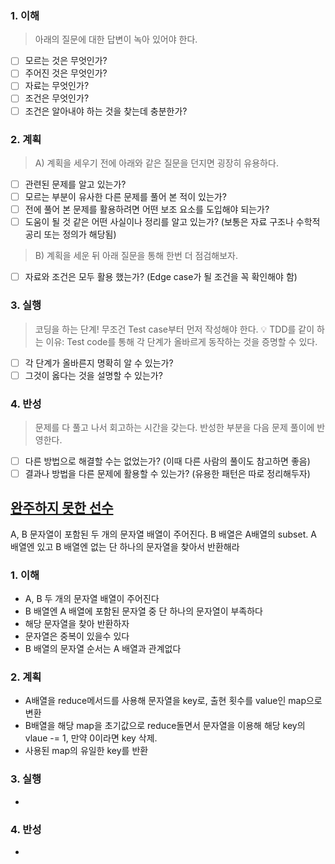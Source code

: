 ### 1. 이해

> 아래의 질문에 대한 답변이 녹아 있어야 한다.

- [ ] 모르는 것은 무엇인가?
- [ ] 주어진 것은 무엇인가?
- [ ] 자료는 무엇인가?
- [ ] 조건은 무엇인가?
- [ ] 조건은 알아내야 하는 것을 찾는데 충분한가?

### 2. 계획

> A) 계획을 세우기 전에 아래와 같은 질문을 던지면 굉장히 유용하다.

- [ ] 관련된 문제를 알고 있는가?
- [ ] 모르는 부분이 유사한 다른 문제를 풀어 본 적이 있는가?
- [ ] 전에 풀어 본 문제를 활용하려면 어떤 보조 요소를 도입해야 되는가?
- [ ] 도움이 될 것 같은 어떤 사실이나 정리를 알고 있는가? (보통은 자료 구조나 수학적 공리 또는 정의가 해당됨)

> B) 계획을 세운 뒤 아래 질문을 통해 한번 더 점검해보자.

- [ ] 자료와 조건은 모두 활용 했는가? (Edge case가 될 조건을 꼭 확인해야 함)

### 3. 실행

> 코딩을 하는 단계! 무조건 Test case부터 먼저 작성해야 한다.
> 💡 TDD를 같이 하는 이유: Test code를 통해 각 단계가 올바르게 동작하는 것을 증명할 수 있다.

- [ ] 각 단계가 올바른지 명확히 알 수 있는가?
- [ ] 그것이 옳다는 것을 설명할 수 있는가?

### 4. 반성

> 문제를 다 풀고 나서 회고하는 시간을 갖는다. 반성한 부분을 다음 문제 풀이에 반영한다.

- [ ] 다른 방법으로 해결할 수는 없었는가? (이때 다른 사람의 풀이도 참고하면 좋음)
- [ ] 결과나 방법을 다른 문제에 활용할 수 있는가? (유용한 패턴은 따로 정리해두자)

</div>
</details>

## [완주하지 못한 선수](https://school.programmers.co.kr/learn/courses/30/lessons/42576?language=javascript)

A, B 문자열이 포함된 두 개의 문자열 배열이 주어진다.
B 배열은 A배열의 subset.
A 배열엔 있고 B 배열엔 없는 단 하나의 문자열을 찾아서 반환해라

### 1. 이해

- A, B 두 개의 문자열 배열이 주어진다
- B 배열엔 A 배열에 포함된 문자열 중 단 하나의 문자열이 부족하다
- 해당 문자열을 찾아 반환하자
- 문자열은 중복이 있을수 있다
- B 배열의 문자열 순서는 A 배열과 관계없다

### 2. 계획

- A배열을 reduce메서드를 사용해 문자열을 key로, 출현 횟수를 value인 map으로 변환
- B배열을 해당 map을 초기값으로 reduce돌면서 문자열을 이용해 해당 key의 vlaue -= 1, 만약 0이라면 key 삭제.
- 사용된 map의 유일한 key를 반환

### 3. 실행

-

### 4. 반성

-
